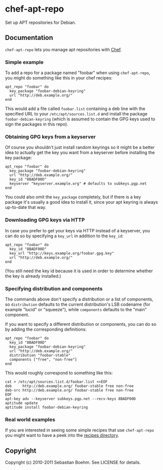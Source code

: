 chef-apt-repo
=============

Set up APT repositories for Debian.

Documentation
-------------

`chef-apt-repo` lets you manage apt repositories with
[Chef](http://opscode.com/chef).

### Simple example

To add a repo for a package named "foobar" when using `chef-apt-repo`,
you might do something like this in your chef recipes:

    apt_repo "foobar" do
      key_package "foobar-debian-keyring"
      url "http://deb.example.org/"
    end

This would add a file called `foobar.list` containing a deb line with
the specified URL to your `/etc/apt/sources.list.d` and install the
package `foobar-debian-keyring` (which is assumed to contain the GPG
keys used to sign the packages in this repo).

### Obtaining GPG keys from a keyserver

Of course you shouldn't just install random keyrings so it might be a
better idea to actually get the key you want from a keyserver before
installing the key package:

    apt_repo "foobar" do
      key_package "foobar-debian-keyring"
      url "http://deb.example.org/"
      key_id "8BADF00D"
      keyserver "keyserver.example.org" # defaults to subkeys.pgp.net
    end

You could also omit the `key_package` completely, but if there is a
key package it's usually a good idea to install it, since your apt
keyring is always up-to-date that way.

### Downloading GPG keys via HTTP

In case you prefer to get your keys via HTTP instead of a keyserver,
you can do so by specifying a `key_url` in addition to the `key_id`:

    apt_repo "foobar" do
      key_id "8BADF00D"
      key_url "http://keys.example.org/foobar.gpg.key"
      url "http://deb.example.org/"
    end

(You still need the key id because it is used in order to determine
whether the key is already installed.)

### Specifying distribution and components

The commands above don't specify a distribution or a list of
components, so `distribution` defaults to the current distribution's
LSB codename (for example "lucid" or "squeeze"), while `components`
defaults to the "main" component.

If you want to specify a different distribution or components, you can
do so by adding the corresponding definitions:

    apt_repo "foobar" do
      key_id "8BADF00D"
      key_package "foobar-debian-keyring"
      url "http://deb.example.org/"
      distribution "foobar-stable"
      components ["free", "non-free"]
    end

This would roughly correspond to something like this:

    cat > /etc/apt/sources.list.d/foobar.list <<EOF
    deb     http://deb.example.org/ foobar-stable free non-free
    deb-src http://deb.example.org/ foobar-stable free non-free
    EOF
    apt-key adv --keyserver subkeys.pgp.net --recv-keys 8BADF00D
    aptitude update
    aptitude install foobar-debian-keyring

### Real world examples

If you are interested in seeing some simple recipes that use
`chef-apt-repo` you might want to have a peek into the [recipes
directory](https://github.com/sometimesfood/chef-apt-repo/tree/master/recipes/).

Copyright
---------

Copyright (c) 2010-2011 Sebastian Boehm. See LICENSE for details.
